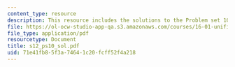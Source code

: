 ```yaml
---
content_type: resource
description: This resource includes the solutions to the Problem set 10.
file: https://ol-ocw-studio-app-qa.s3.amazonaws.com/courses/16-01-unified-engineering-i-ii-iii-iv-fall-2005-spring-2006/71e41fb85f3a74641c20fcff52f4a218_s12_ps10_sol.pdf
file_type: application/pdf
resourcetype: Document
title: s12_ps10_sol.pdf
uid: 71e41fb8-5f3a-7464-1c20-fcff52f4a218
---
```


